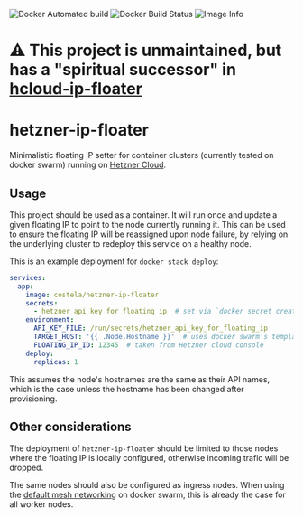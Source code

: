 ![Docker Automated build](https://img.shields.io/docker/automated/costela/hetzner-ip-floater.svg)
![Docker Build Status](https://img.shields.io/docker/build/costela/hetzner-ip-floater.svg)
![Image Info](https://images.microbadger.com/badges/image/costela/hetzner-ip-floater.svg)

# ⚠ This project is unmaintained, but has a "spiritual successor" in [hcloud-ip-floater](/costela/hcloud-ip-floater)

# hetzner-ip-floater

Minimalistic floating IP setter for container clusters (currently tested on docker swarm) running on [Hetzner Cloud](https://www.hetzner.com/cloud).

## Usage

This project should be used as a container. It will run once and update a given floating IP to point to the node currently running it. This can be used to ensure the floating IP will be reassigned upon node failure, by relying on the underlying cluster to redeploy this service on a healthy node.

This is an example deployment for `docker stack deploy`:
```yaml
services:
  app:
    image: costela/hetzner-ip-floater
    secrets:
      - hetzner_api_key_for_floating_ip  # set via `docker secret create`
    environment:
      API_KEY_FILE: /run/secrets/hetzner_api_key_for_floating_ip
      TARGET_HOST: '{{ .Node.Hostname }}'  # uses docker swarm's templating to get node name
      FLOATING_IP_ID: 12345  # taken from Hetzner cloud console
    deploy:
      replicas: 1
```

This assumes the node's hostnames are the same as their API names, which is the case unless the hostname has been changed after provisioning.

## Other considerations

The deployment of `hetzner-ip-floater` should be limited to those nodes where the floating IP is locally configured, otherwise incoming trafic will be dropped.

The same nodes should also be configured as ingress nodes. When using the [default mesh networking](https://docs.docker.com/engine/swarm/ingress/) on docker swarm, this is already the case for all worker nodes.
